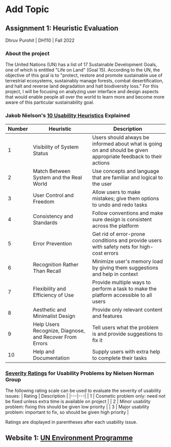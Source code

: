 # Add Topic

## Assignment 1: Heuristic Evaluation

Dhruv Purohit | DH110 | Fall 2022

### About the project

The United Nations (UN) has a list of 17 Sustainable Development Goals, one of which is entitled "Life on Land" (Goal 15). According to the UN, the objective of this goal is to "protect, restore and promote sustainable use of terrestrial ecosystems, sustainably manage forests, combat desertification, and halt and reverse land degradation and halt biodiversity loss." For this project, I will be focusing on analyzing user interface and design aspects that would enable people all over the world to learn more and become more aware of this particular sustainability goal.  


### Jakob Nielson's [10 Usability Heuristics](https://www.nngroup.com/articles/ten-usability-heuristics/) Explained

| Number | Heuristic | Description |
|---|---|---|
| 1 | Visibility of System Status | Users should always be informed about what is going on and should be given appropriate feedback to their actions |
| 2 | Match Between System and the Real World | Use concepts and language that are familiar and logical to the user |
| 3 | User Control and Freedom | Allow users to make mistakes; give them options to undo and redo tasks |
| 4 | Consistency and Standards | Follow conventions and make sure design is consistent across the platform |
| 5 | Error Prevention | Get rid of error-prone conditions and provide users with safety nets for high-cost errors |
| 6 | Recognition Rather Than Recall | Minimize user's memory load by giving them suggestions and help in context |
| 7 | Flexibility and Efficiency of Use | Provide multiple ways to perform a task to make the platform accessible to all users |
| 8 | Aesthetic and Minimalist Design | Provide only relevant content and features |
| 9 | Help Users Recognize, Diagnose, and Recover From Errors | Tell users what the problem is and provide suggestions to fix it |
| 10 | Help and Documentation | Supply users with extra help to complete their tasks |


### [Severity Ratings](https://www.nngroup.com/articles/how-to-rate-the-severity-of-usability-problems/) for Usability Problems by Nielsen Norman Group

The following rating scale can be used to evaluate the severity of usability issues:
| Rating | Description |
|---|---|
| 1 | Cosmetic problem only: need not be fixed unless extra time is available on project |
| 2 | Minor usability problem: fixing this should be given low priority |
| 3 | Major usability problem: important to fix, so should be given high priority |

Ratings are displayed in parentheses after each usability issue.

## Website 1: [UN Environment Programme]([https://www.mayoclinic.org/](https://www.unep.org/explore-topics/sustainable-development-goals/why-do-sustainable-development-goals-matter/goal-15))
